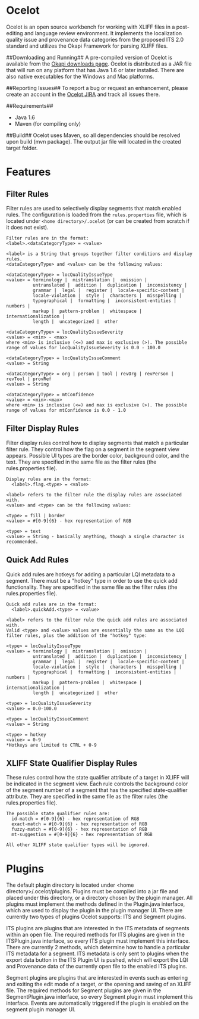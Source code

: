 Ocelot
======
Ocelot is an open source workbench for working with XLIFF files in a post-editing and language review environment. It implements the localization quality issue and provenance data categories from the proposed ITS 2.0 standard and utilizes the Okapi Framework for parsing XLIFF files.

##Downloading and Running##
A pre-compiled version of Ocelot is available from the [Okapi downloads
page](https://bintray.com/okapi/Distribution/Ocelot).  Ocelot is distributed
as a JAR file that will run on any platform that has Java 1.6 or later
installed. There are also native executables for the Windows and Mac platforms.

##Reporting Issues##
To report a bug or request an enhancement, please create an account 
in the [Ocelot JIRA](https://ocelot.atlassian.net/browse/OC) and track all issues there.

##Requirements##
* Java 1.6
* Maven (for compiling only)

##Build##
Ocelot uses Maven, so all dependencies should be resolved upon build (mvn package). The output jar file will located in the created target folder.

Features
========
## Filter Rules ##
Filter rules are used to selectively display segments that match enabled rules. The configuration is loaded from the <code>rules.properties</code> file, which is located under <code>&lt;home directory&gt;/.ocelot</code> (or can be created from scratch if it does not exist).

    Filter rules are in the format:
    <label>.<dataCategoryType> = <value>
    
    <label> is a String that groups together filter conditions and display rules.
    <dataCategoryType> and <value> can be the following values:
    
    <dataCategoryType> = locQualityIssueType
    <value> = terminology |  mistranslation |  omission | 
              untranslated |  addition |  duplication |  inconsistency | 
              grammar |  legal |  register |  locale-specific-content | 
              locale-violation |  style |  characters |  misspelling | 
              typographical |  formatting |  inconsistent-entities |  numbers | 
              markup |  pattern-problem |  whitespace |  internationalization | 
              length |  uncategorized |  other
    
    <dataCategoryType> = locQualityIssueSeverity
    <value> = <min> - <max>
    where <min> is inclusive (<=) and max is exclusive (>). The possible range of values for locQualityIssueSeverity is 0.0 - 100.0
    
    <dataCategoryType> = locQualityIssueComment
    <value> = String
    
    <dataCategoryType> = org | person | tool | revOrg | revPerson | revTool | provRef
    <value> = String

    <dataCategoryType> = mtConfidence
    <value> = <min>-<max>
    where <min> is inclusive (<=) and max is exclusive (>). The possible range of values for mtConfidence is 0.0 - 1.0
    
## Filter Display Rules ##
Filter display rules control how to display segments that match a particular filter rule. They control how the flag on a segment in the segment view appears. Possible UI types are the border color, background color, and the text. They are specified in the same file as the filter rules (the rules.properties file).

    Display rules are in the format:
      <label>.flag.<type> = <value>
    
    <label> refers to the filter rule the display rules are associated with.
    <value> and <type> can be the following values:
    
    <type> = fill | border
    <value> = #[0-9]{6} - hex representation of RGB
    
    <type> = text
    <value> = String - basically anything, though a single character is recommended.
    
## Quick Add Rules ##
Quick add rules are hotkeys for adding a particular LQI metadata to a segment. There must be a "hotkey" type in order to use the quick add functionality. They are specified in the same file as the filter rules (the rules.properties file).

    Quick add rules are in the format:
      <label>.quickAdd.<type> = <value>
    
    <label> refers to the filter rule the quick add rules are associated with.
    Valid <type> and <value> values are essentially the same as the LQI filter rules, plus the addition of the "hotkey" type:
    
    <type> = locQualityIssueType
    <value> = terminology |  mistranslation |  omission |
              untranslated |  addition |  duplication |  inconsistency |
              grammar |  legal |  register |  locale-specific-content |
              locale-violation |  style |  characters |  misspelling |
              typographical |  formatting |  inconsistent-entities |  numbers |
              markup |  pattern-problem |  whitespace |  internationalization |
              length |  uncategorized |  other
    
    <type> = locQualityIssueSeverity
    <value> = 0.0-100.0
    
    <type> = locQualityIssueComment
    <value> = String
    
    <type> = hotkey
    <value> = 0-9
    *Hotkeys are limited to CTRL + 0-9

## XLIFF State Qualifier Display Rules ##
These rules control how the state qualifier attribute of a target in XLIFF will be indicated in the segment view. Each rule controls the background color of the segment number of a segment that has the specified state-qualifier attribute. They are specified in the same file as the filter rules (the rules.properties file).

    The possible state qualifier rules are:
      id-match = #[0-9]{6} - hex representation of RGB
      exact-match = #[0-9]{6} - hex representation of RGB
      fuzzy-match = #[0-9]{6} - hex representation of RGB
      mt-suggestion = #[0-9]{6} - hex representation of RGB

    All other XLIFF state qualifier types will be ignored.

Plugins
=======
The default plugin directory is located under &lt;home directory&gt;/.ocelot/plugins. Plugins must be compiled into a jar file and placed under this directory, or a directory chosen by the plugin manager. All plugins must implement the methods defined in the Plugin.java interface, which are used to display the plugin in the plugin manager UI. There are currently two types of plugins Ocelot supports: ITS and Segment plugins.

ITS plugins are plugins that are interested in the ITS metadata of segments within an open file. The required methods for ITS plugins are given in the ITSPlugin.java interface, so every ITS plugin must implement this interface. There are currently 2 methods, which determine how to handle a particular ITS metadata for a segment. ITS metadata is only sent to plugins when the export data button in the ITS Plugin UI is pushed, which will export the LQI and Provenance data of the currently open file to the enabled ITS plugins.

Segment plugins are plugins that are interested in events such as entering and exiting the edit mode of a target, or the opening and saving of an XLIFF file. The required methods for Segment plugins are given in the SegmentPlugin.java interface, so every Segment plugin must implement this interface. Events are automatically triggered if the plugin is enabled on the segment plugin manager UI.
